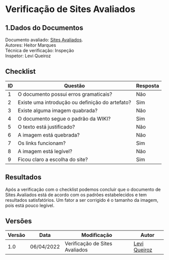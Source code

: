 # Verificação de Sites Avaliados

## 1.Dados do Documentos
Documento avaliado: [Sites Avaliados](./../sites_avaliados.md).<br>
Autores: Heitor Marques <br>
Técnica de verificação: Inspeção<br>
Inspetor: Levi Queiroz<br>

## Checklist
|ID|Questão|Resposta|
|--|--|--|
|1|O documento possui erros gramaticais?|Não|
|2|Existe uma introdução ou definição do artefato?|Sim|
|3|Existe alguma imagem quabrada?|Não|
|4|O documento segue o padrão da WIKI?|Sim|
|5|O texto está justificado?|Não|
|6|A imagem está quebrada?|Não|
|7|Os links funcionam?|Sim|
|8|A imagem está legível?|Não|
|9|Ficou claro a escolha do site?|Sim|


## Resultados
Após a verificação com o checklist podemos concluir que o documento de Sites Avaliados está de acordo com os padrões estabelecidos e tem resultados satisfatórios. Um fator a ser corrigido é o tamanho da imagem, pois está pouco legível.

## Versões
| Versão | Data | Modificação | Autor |
|--|--|--|--|
| 1.0 | 06/04/2022 | Verificação de Sites Avaliados |[Levi Queiroz](github.com/LeviQ27) |